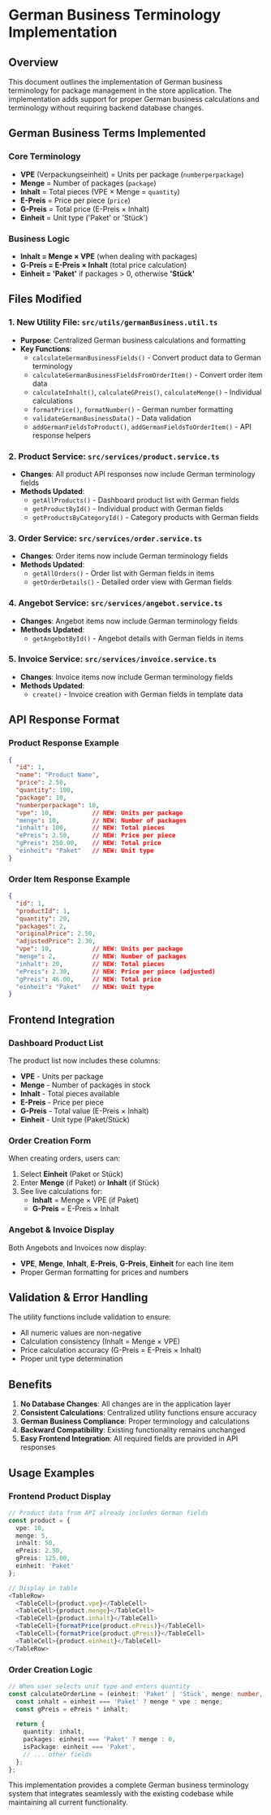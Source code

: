 # German Business Terminology Implementation

## Overview
This document outlines the implementation of German business terminology for package management in the store application. The implementation adds support for proper German business calculations and terminology without requiring backend database changes.

## German Business Terms Implemented

### Core Terminology
- **VPE** (Verpackungseinheit) = Units per package (`numberperpackage`)
- **Menge** = Number of packages (`package`)
- **Inhalt** = Total pieces (VPE × Menge = `quantity`)
- **E-Preis** = Price per piece (`price`)
- **G-Preis** = Total price (E-Preis × Inhalt)
- **Einheit** = Unit type ('Paket' or 'Stück')

### Business Logic
- **Inhalt = Menge × VPE** (when dealing with packages)
- **G-Preis = E-Preis × Inhalt** (total price calculation)
- **Einheit = 'Paket'** if packages > 0, otherwise **'Stück'**

## Files Modified

### 1. New Utility File: `src/utils/germanBusiness.util.ts`
- **Purpose**: Centralized German business calculations and formatting
- **Key Functions**:
  - `calculateGermanBusinessFields()` - Convert product data to German terminology
  - `calculateGermanBusinessFieldsFromOrderItem()` - Convert order item data
  - `calculateInhalt()`, `calculateGPreis()`, `calculateMenge()` - Individual calculations
  - `formatPrice()`, `formatNumber()` - German number formatting
  - `validateGermanBusinessData()` - Data validation
  - `addGermanFieldsToProduct()`, `addGermanFieldsToOrderItem()` - API response helpers

### 2. Product Service: `src/services/product.service.ts`
- **Changes**: All product API responses now include German terminology fields
- **Methods Updated**:
  - `getAllProducts()` - Dashboard product list with German fields
  - `getProductById()` - Individual product with German fields
  - `getProductsByCategoryId()` - Category products with German fields

### 3. Order Service: `src/services/order.service.ts`
- **Changes**: Order items now include German terminology fields
- **Methods Updated**:
  - `getAllOrders()` - Order list with German fields in items
  - `getOrderDetails()` - Detailed order view with German fields

### 4. Angebot Service: `src/services/angebot.service.ts`
- **Changes**: Angebot items now include German terminology fields
- **Methods Updated**:
  - `getAngebotById()` - Angebot details with German fields in items

### 5. Invoice Service: `src/services/invoice.service.ts`
- **Changes**: Invoice items now include German terminology fields
- **Methods Updated**:
  - `create()` - Invoice creation with German fields in template data

## API Response Format

### Product Response Example
```json
{
  "id": 1,
  "name": "Product Name",
  "price": 2.50,
  "quantity": 100,
  "package": 10,
  "numberperpackage": 10,
  "vpe": 10,           // NEW: Units per package
  "menge": 10,         // NEW: Number of packages
  "inhalt": 100,       // NEW: Total pieces
  "ePreis": 2.50,      // NEW: Price per piece
  "gPreis": 250.00,    // NEW: Total price
  "einheit": "Paket"   // NEW: Unit type
}
```

### Order Item Response Example
```json
{
  "id": 1,
  "productId": 1,
  "quantity": 20,
  "packages": 2,
  "originalPrice": 2.50,
  "adjustedPrice": 2.30,
  "vpe": 10,           // NEW: Units per package
  "menge": 2,          // NEW: Number of packages
  "inhalt": 20,        // NEW: Total pieces
  "ePreis": 2.30,      // NEW: Price per piece (adjusted)
  "gPreis": 46.00,     // NEW: Total price
  "einheit": "Paket"   // NEW: Unit type
}
```

## Frontend Integration

### Dashboard Product List
The product list now includes these columns:
- **VPE** - Units per package
- **Menge** - Number of packages in stock
- **Inhalt** - Total pieces available
- **E-Preis** - Price per piece
- **G-Preis** - Total value (E-Preis × Inhalt)
- **Einheit** - Unit type (Paket/Stück)

### Order Creation Form
When creating orders, users can:
1. Select **Einheit** (Paket or Stück)
2. Enter **Menge** (if Paket) or **Inhalt** (if Stück)
3. See live calculations for:
   - **Inhalt** = Menge × VPE (if Paket)
   - **G-Preis** = E-Preis × Inhalt

### Angebot & Invoice Display
Both Angebots and Invoices now display:
- **VPE**, **Menge**, **Inhalt**, **E-Preis**, **G-Preis**, **Einheit** for each line item
- Proper German formatting for prices and numbers

## Validation & Error Handling

The utility functions include validation to ensure:
- All numeric values are non-negative
- Calculation consistency (Inhalt = Menge × VPE)
- Price calculation accuracy (G-Preis = E-Preis × Inhalt)
- Proper unit type determination

## Benefits

1. **No Database Changes**: All changes are in the application layer
2. **Consistent Calculations**: Centralized utility functions ensure accuracy
3. **German Business Compliance**: Proper terminology and calculations
4. **Backward Compatibility**: Existing functionality remains unchanged
5. **Easy Frontend Integration**: All required fields are provided in API responses

## Usage Examples

### Frontend Product Display
```typescript
// Product data from API already includes German fields
const product = {
  vpe: 10,
  menge: 5,
  inhalt: 50,
  ePreis: 2.50,
  gPreis: 125.00,
  einheit: 'Paket'
};

// Display in table
<TableRow>
  <TableCell>{product.vpe}</TableCell>
  <TableCell>{product.menge}</TableCell>
  <TableCell>{product.inhalt}</TableCell>
  <TableCell>{formatPrice(product.ePreis)}</TableCell>
  <TableCell>{formatPrice(product.gPreis)}</TableCell>
  <TableCell>{product.einheit}</TableCell>
</TableRow>
```

### Order Creation Logic
```typescript
// When user selects unit type and enters quantity
const calculateOrderLine = (einheit: 'Paket' | 'Stück', menge: number, vpe: number, ePreis: number) => {
  const inhalt = einheit === 'Paket' ? menge * vpe : menge;
  const gPreis = ePreis * inhalt;
  
  return {
    quantity: inhalt,
    packages: einheit === 'Paket' ? menge : 0,
    isPackage: einheit === 'Paket',
    // ... other fields
  };
};
```

This implementation provides a complete German business terminology system that integrates seamlessly with the existing codebase while maintaining all current functionality.
